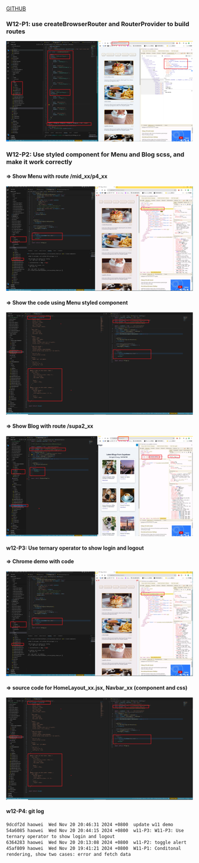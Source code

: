 [GITHUB](https://github.com/haowei212410061/1131-wp1-demo-61)

### W12-P1: use createBrowserRouter and RouterProvider to build routes

![](w12-p1.png)

### W12-P2: Use styled component for Menu and Blog scss, and make it work correctly
 
#### => Show Menu with route /mid_xx/p4_xx
 
![](w12-p2-1.png)
 
#### => Show the code using Menu styled component
 
![](w12-p2-2.png)
 
#### => Show Blog with route /supa2_xx
 
![](w12-p2-3.png)


#### w12-P3:  Use ternary operator to show login and logout

#### => Chrome demo with code
 
![](w12-p2-1.png)
 
#### => source code for HomeLayout_xx.jsx, Navbar_xx (component and css)
 
![](w12-p2-2.png)

#### w12-P4: git log

```
9dcdf2d haowei  Wed Nov 20 20:46:31 2024 +0800  update w11 demo
54a6085 haowei  Wed Nov 20 20:44:15 2024 +0800  w11-P3: W11-P3: Use ternary operator to show login and logout
6364283 haowei  Wed Nov 20 20:13:08 2024 +0800  w11-P2: toggle alert
45af809 haowei  Wed Nov 20 19:41:21 2024 +0800  W11-P1: Conditonal rendering, show two cases: error and fetch data
```
